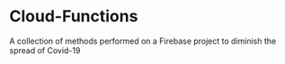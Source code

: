 # Cloud-Functions
A collection of methods performed on a Firebase project to diminish the spread of Covid-19
